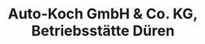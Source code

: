 ---
title: "Auto-Koch GmbH & Co. KG, Betriebsstätte Düren"
url: /dueren/auto-koch-gmbh-und-co-kg-betriebsstaette-dueren/
shop: Autohaus
---